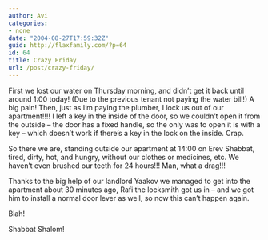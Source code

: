 ```yaml
---
author: Avi
categories:
- none
date: "2004-08-27T17:59:32Z"
guid: http://flaxfamily.com/?p=64
id: 64
title: Crazy Friday
url: /post/crazy-friday/
---
```

First we lost our water on Thursday morning, and didn&#8217;t get it back until around 1:00 today! (Due to the previous tenant not paying the water bill!) A big pain! Then, just as I&#8217;m paying the plumber, I lock us out of our apartment!!!! I left a key in the inside of the door, so we couldn&#8217;t open it from the outside &#8211; the door has a fixed handle, so the only was to open it is with a key &#8211; which doesn&#8217;t work if there&#8217;s a key in the lock on the inside. Crap.

So there we are, standing outside our apartment at 14:00 on Erev Shabbat, tired, dirty, hot, and hungry, without our clothes or medicines, etc. We haven&#8217;t even brushed our teeth for 24 hours!!! Man, what a drag!!!

Thanks to the big help of our landlord Yaakov we managed to get into the apartment about 30 minutes ago, Rafi the locksmith got us in &#8211; and we got him to install a normal door lever as well, so now this can&#8217;t happen again.

Blah!

Shabbat Shalom!